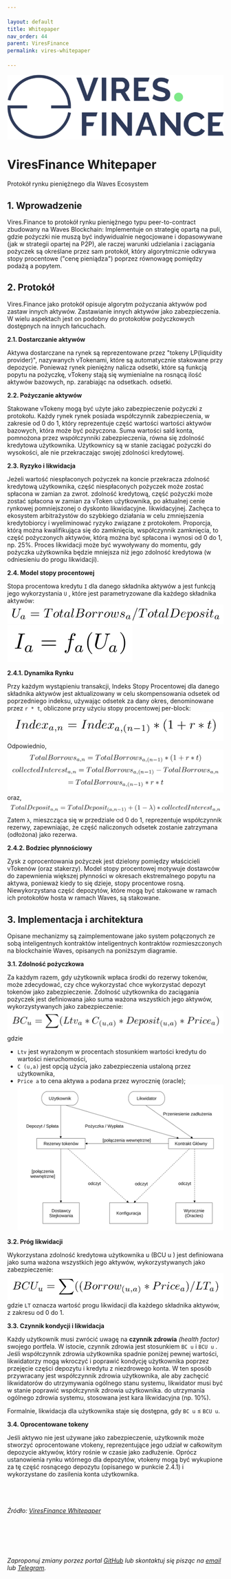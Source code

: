 ```yaml
---

layout: default
title: Whitepaper
nav_order: 44
parent: ViresFinance
permalink: vires-whitepaper

---
```


![ViresFinance](/images/vires-logo.png)

# ViresFinance Whitepaper

Protokół rynku pieniężnego dla Waves Ecosystem

## 1. Wprowadzenie

Vires.Finance to protokół rynku pieniężnego typu peer-to-contract zbudowany na Waves Blockchain:
Implementuje on strategię opartą na puli, gdzie pożyczki nie muszą być indywidualnie negocjowane i dopasowywane (jak w strategii opartej na P2P), ale raczej warunki udzielania i zaciągania pożyczek są określane przez sam protokół, który algorytmicznie odkrywa stopy procentowe ("cenę pieniądza") poprzez równowagę pomiędzy podażą a popytem.

## 2. Protokół

Vires.Finance jako protokół opisuje algorytm pożyczania aktywów pod zastaw innych aktywów. Zastawianie innych aktywów jako zabezpieczenia. W wielu aspektach jest on podobny do protokołów pożyczkowych dostępnych na innych łańcuchach.

**2.1. Dostarczanie aktywów**

Aktywa dostarczane na rynek są reprezentowane przez "tokeny LP(liquidity provider)", nazywanych vTokenami, które są automatycznie stakowane przy depozycie. Ponieważ rynek pieniężny nalicza odsetki, które są funkcją popytu na pożyczkę, vTokeny stają się wymienialne na rosnącą ilość aktywów bazowych, np. zarabiając na odsetkach. odsetki.

**2.2. Pożyczanie aktywów**

Stakowane vTokeny mogą być użyte jako zabezpieczenie pożyczki z protokołu. Każdy rynek rynek posiada współczynnik zabezpieczenia, w zakresie od 0 do 1, który reprezentuje część wartości wartości aktywów bazowych, która może być pożyczona. Suma wartości sald konta, pomnożona przez współczynniki zabezpieczenia, równa się zdolność kredytowa użytkownika. Użytkownicy są w stanie zaciągać pożyczki do wysokości, ale nie przekraczając swojej zdolności kredytowej.

**2.3. Ryzyko i likwidacja**

Jeżeli wartość niespłaconych pożyczek na koncie przekracza zdolność kredytową użytkownika, część niespłaconych pożyczek może zostać spłacona w zamian za zwrot. zdolność kredytową, część pożyczki może zostać spłacona w zamian za vToken użytkownika, po aktualnej cenie rynkowej pomniejszonej o dyskonto likwidacyjne. likwidacyjnej. Zachęca to ekosystem arbitrażystów do szybkiego działania w celu zmniejszenia kredytobiorcy i wyeliminować ryzyko związane z protokołem. Proporcja, którą można kwalifikująca się do zamknięcia, współczynnik zamknięcia, to część pożyczonych aktywów, którą można być spłacona i wynosi od 0 do 1, np. 25%. Proces likwidacji może być wywoływany do momentu, gdy pożyczka użytkownika będzie mniejsza niż jego zdolność kredytowa (w odniesieniu do progu likwidacji).

**2.4. Model stopy procentowej**

Stopa procentowa kredytu `I` dla danego składnika aktywów a jest funkcją jego wykorzystania `U` , które jest parametryzowane dla każdego składnika aktywów:
![01](/images/01_vires-formula.png)
![02](/images/02_vires-formula.png)

**2.4.1. Dynamika Rynku**

Przy każdym wystąpieniu transakcji, Indeks Stopy Procentowej dla danego składnika aktywów jest aktualizowany w celu skompensowania odsetek od poprzedniego indeksu, używając odsetek za dany okres, denominowane przez `r * t`, obliczone przy użyciu stopy procentowej per-block:
![03](/images/03_vires-formula.png)
Odpowiednio,
![04](/images/04_vires-formula.png)
oraz,
![05](/images/05_vires-formula.png)
Zatem `λ`, mieszcząca się w przedziale od 0 do 1, reprezentuje współczynnik rezerwy, zapewniając, że część naliczonych odsetek zostanie zatrzymana (odłożona) jako rezerwa.

**2.4.2. Bodziec płynnościowy**

Zysk z oprocentowania pożyczek jest dzielony pomiędzy właścicieli vTokenów (oraz stakerzy). Model stopy procentowej motywuje dostawców do zapewnienia większej płynności w okresach ekstremalnego popytu na aktywa, ponieważ kiedy to się dzieje, stopy procentowe rosną. Niewykorzystana część depozytów, które mogą być stakowane w ramach ich protokołów hosta w ramach Waves, są stakowane.

## 3. Implementacja i architektura

Opisane mechanizmy są zaimplementowane jako system połączonych ze sobą inteligentnych kontraktów inteligentnych kontraktów rozmieszczonych na blockchainie Waves, opisanych na poniższym diagramie.

**3.1. Zdolność pożyczkowa**

Za każdym razem, gdy użytkownik wpłaca środki do rezerwy tokenów, może zdecydować, czy chce wykorzystać chce wykorzystać depozyt tokenów jako zabezpieczenie. Zdolność użytkownika do zaciągania pożyczek jest definiowana jako suma ważona wszystkich jego aktywów, wykorzystywanych jako zabezpieczenie:
![05](/images/06_vires-formula.png)
gdzie

- `Ltv` jest wyrażonym w procentach stosunkiem wartości kredytu do wartości nieruchomości,
- `C (u,a)` jest opcją użycia jako zabezpieczenia ustaloną przez użytkownika,
- `Price a` to cena aktywa `a` podana przez wyrocznię (oracle);
  \
  ![diagram](/images/vires-smartcontract.svg)

**3.2. Próg likwidacji**

Wykorzystana zdolność kredytowa użytkownika u (BCU u ) jest definiowana jako suma ważona wszystkich jego aktywów, wykorzystywanych jako zabezpieczenie:
![05](/images/07_vires-formula.png)
gdzie `LT` oznacza wartość progu likwidacji dla każdego składnika aktywów, z zakresu od 0 do 1.

**3.3. Czynnik kondycji i likwidacja**

Każdy użytkownik musi zwrócić uwagę na **czynnik zdrowia** *(health factor)* swojego portfela. W istocie, czynnik zdrowia jest stosunkiem `BC u` i `BCU u` . Jeśli współczynnik zdrowia użytkownika spadnie poniżej pewnej wartości, likwidatorzy mogą wkroczyć i poprawić kondycję użytkownika poprzez przejęcie części depozytu i kredytu z niezdrowego konta. W ten sposób przywracany jest współczynnik zdrowia użytkownika, ale aby zachęcić likwidatorów do utrzymywania ogólnego stanu systemu, likwidator musi być w stanie poprawić współczynnik zdrowia użytkownika. do utrzymania ogólnego zdrowia systemu, stosowana jest kara likwidacyjna (np. 10%).

Formalnie, likwidacja dla użytkownika staje się dostępna, gdy `BC u` ≤ `BCU u`.

**3.4. Oprocentowane tokeny**

Jeśli aktywo nie jest używane jako zabezpieczenie, użytkownik może stworzyć oprocentowane vtokeny, reprezentujące jego udział w całkowitym depozycie aktywów, który rośnie w czasie jako zadłużenie. Oprócz ustanowienia rynku wtórnego dla depozytów, vtokeny mogą być wykupione za tę część rosnącego depozytu (opisanego w punkcie 2.4.1) i wykorzystane do zasilenia konta użytkownika.
\
\
\
\
\
*Źródło: [ViresFinance Whitepaper](https://github.com/viresfinance/protocol/blob/main/vires-finance-whitepaper-1.0.pdf)*

\
\
\
\
\
*Zaproponuj zmiany porzez portal [GitHub](https://github.com/wxpl/wxpl.github.io) lub skontaktuj się pisząc na [email](mailto:contact@wxpl.club) lub [Telegram](https://t.me/waves_polska).*